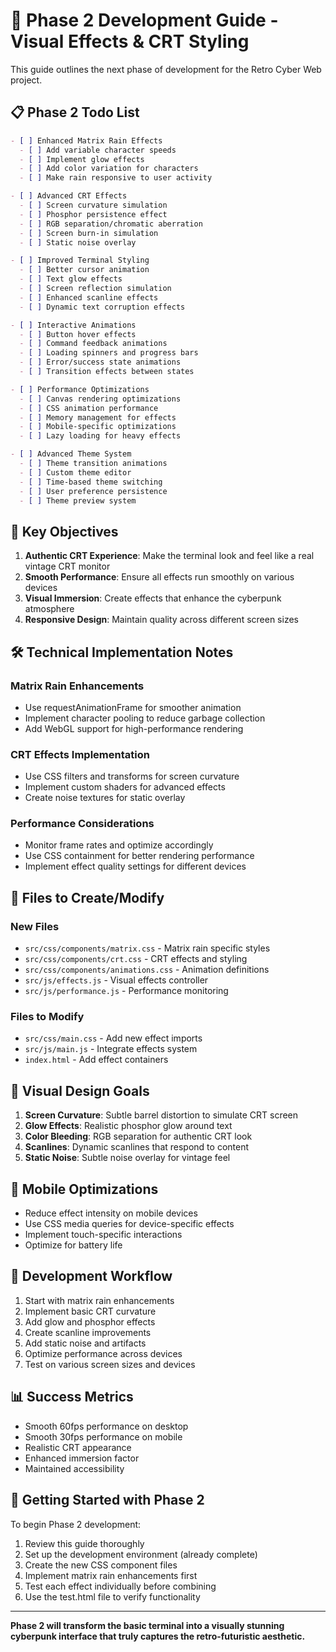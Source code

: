 # 🚀 Phase 2 Development Guide - Visual Effects & CRT Styling

This guide outlines the next phase of development for the Retro Cyber Web project.

## 📋 Phase 2 Todo List

```markdown
- [ ] Enhanced Matrix Rain Effects
  - [ ] Add variable character speeds
  - [ ] Implement glow effects
  - [ ] Add color variation for characters
  - [ ] Make rain responsive to user activity

- [ ] Advanced CRT Effects
  - [ ] Screen curvature simulation
  - [ ] Phosphor persistence effect
  - [ ] RGB separation/chromatic aberration
  - [ ] Screen burn-in simulation
  - [ ] Static noise overlay

- [ ] Improved Terminal Styling  
  - [ ] Better cursor animation
  - [ ] Text glow effects
  - [ ] Screen reflection simulation
  - [ ] Enhanced scanline effects
  - [ ] Dynamic text corruption effects

- [ ] Interactive Animations
  - [ ] Button hover effects
  - [ ] Command feedback animations
  - [ ] Loading spinners and progress bars
  - [ ] Error/success state animations
  - [ ] Transition effects between states

- [ ] Performance Optimizations
  - [ ] Canvas rendering optimizations
  - [ ] CSS animation performance
  - [ ] Memory management for effects
  - [ ] Mobile-specific optimizations
  - [ ] Lazy loading for heavy effects

- [ ] Advanced Theme System
  - [ ] Theme transition animations
  - [ ] Custom theme editor
  - [ ] Time-based theme switching
  - [ ] User preference persistence
  - [ ] Theme preview system
```

## 🎯 Key Objectives

1. **Authentic CRT Experience**: Make the terminal look and feel like a real vintage CRT monitor
2. **Smooth Performance**: Ensure all effects run smoothly on various devices
3. **Visual Immersion**: Create effects that enhance the cyberpunk atmosphere
4. **Responsive Design**: Maintain quality across different screen sizes

## 🛠️ Technical Implementation Notes

### Matrix Rain Enhancements
- Use requestAnimationFrame for smoother animation
- Implement character pooling to reduce garbage collection
- Add WebGL support for high-performance rendering

### CRT Effects Implementation
- Use CSS filters and transforms for screen curvature
- Implement custom shaders for advanced effects
- Create noise textures for static overlay

### Performance Considerations
- Monitor frame rates and optimize accordingly
- Use CSS containment for better rendering performance
- Implement effect quality settings for different devices

## 📁 Files to Create/Modify

### New Files
- `src/css/components/matrix.css` - Matrix rain specific styles
- `src/css/components/crt.css` - CRT effects and styling
- `src/css/components/animations.css` - Animation definitions
- `src/js/effects.js` - Visual effects controller
- `src/js/performance.js` - Performance monitoring

### Files to Modify
- `src/css/main.css` - Add new effect imports
- `src/js/main.js` - Integrate effects system
- `index.html` - Add effect containers

## 🎨 Visual Design Goals

1. **Screen Curvature**: Subtle barrel distortion to simulate CRT screen
2. **Glow Effects**: Realistic phosphor glow around text
3. **Color Bleeding**: RGB separation for authentic CRT look
4. **Scanlines**: Dynamic scanlines that respond to content
5. **Static Noise**: Subtle noise overlay for vintage feel

## 📱 Mobile Optimizations

- Reduce effect intensity on mobile devices
- Use CSS media queries for device-specific effects
- Implement touch-specific interactions
- Optimize for battery life

## 🔧 Development Workflow

1. Start with matrix rain enhancements
2. Implement basic CRT curvature
3. Add glow and phosphor effects  
4. Create scanline improvements
5. Add static noise and artifacts
6. Optimize performance across devices
7. Test on various screen sizes and devices

## 📊 Success Metrics

- Smooth 60fps performance on desktop
- Smooth 30fps performance on mobile
- Realistic CRT appearance
- Enhanced immersion factor
- Maintained accessibility

## 🚦 Getting Started with Phase 2

To begin Phase 2 development:

1. Review this guide thoroughly
2. Set up the development environment (already complete)
3. Create the new CSS component files
4. Implement matrix rain enhancements first
5. Test each effect individually before combining
6. Use the test.html file to verify functionality

---

**Phase 2 will transform the basic terminal into a visually stunning cyberpunk interface that truly captures the retro-futuristic aesthetic.**